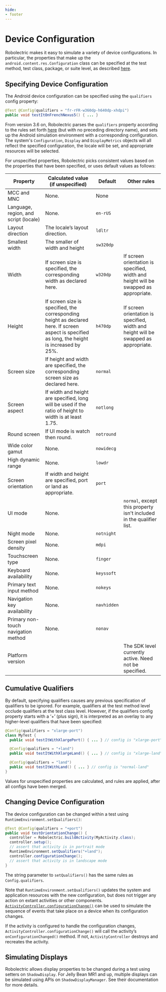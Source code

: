 ```yaml
---
hide:
- footer
---
```


# Device Configuration

Robolectric makes it easy to simulate a variety of device configurations. In particular, the properties that make up the `android.content.res.Configuration` class can be specified at the test method, test class, package, or suite level, as described [here](configuring.md).

## Specifying Device Configuration
The Android device configuration can be specified using the `qualifiers` config property:

```java
@Test @Config(qualifiers = "fr-rFR-w360dp-h640dp-xhdpi")
public void testItOnFrenchNexus5() { ... }
```

From version 3.6 on, Robolectric parses the `qualifiers` property according to the rules set forth [here](https://developer.android.com/guide/topics/resources/providing-resources.html#QualifierRules) (but with no preceding directory name), and sets up the Android simulation environment with a corresponding configuration. The system's `Configuration`, `Display` and `DisplayMetrics` objects will all reflect the specified configuration, the locale will be set, and appropriate resources will be selected.

For unspecified properties, Robolectric picks consistent values based on the properties that have been specified, or uses default values as follows:

| Property         | Calculated value (if unspecified) | Default | Other rules |
|-----|-----|-----|-----|
| MCC and MNC      | None. | None | |
| Language, region, and script (locale) | None. | `en-rUS` | |
| Layout direction | The locale’s layout direction. | `ldltr` | |
| Smallest width   | The smaller of width and height | `sw320dp` | |
| Width            | If screen size is specified, the corresponding width as declared here. | `w320dp` | If screen orientation is specified, width and height will be swapped as appropriate. |
| Height           | If screen size is specified, the corresponding height as declared here. If screen aspect is specified as long, the height is increased by 25%. | `h470dp` | If screen orientation is specified, width and height will be swapped as appropriate. |
| Screen size      | If height and width are specified, the corresponding screen size as declared here. | `normal` | |
| Screen aspect    | If width and height are specified, long will be used if the ratio of height to width is at least 1.75. | `notlong` | |
| Round screen     | If UI mode is watch then round. | `notround` | |
| Wide color gamut | None. | `nowidecg` | |
| High dynamic range | None. | `lowdr` | |
| Screen orientation | If width and height are specified, port or land as appropriate. | `port` | |
| UI mode          | None. | | `normal`, except this property isn't included in the qualifier list. |
| Night mode       | None. | `notnight` | |
| Screen pixel density | None. | `mdpi` | |
| Touchscreen type | None. | `finger` | |
| Keyboard availability | None. | `keyssoft` | |
| Primary text input method | None. | `nokeys` | |
| Navigation key availability | None. | `navhidden` | |
| Primary non-touch navigation method | None. | `nonav` | |
| Platform version | | | The SDK level currently active. Need not be specified. |

## Cumulative Qualifiers

By default, specifying qualifiers causes any previous specification of qualifiers to be ignored. For example, qualifiers at the test method level occlude qualifiers at the test class level. However, if the qualifiers config property starts with a ‘+’ (plus sign), it is interpreted as an overlay to any higher-level qualifiers that have been specified:

```java
@Config(qualifiers = "xlarge-port")
class MyTest {
  public void testItWithXlargePort() { ... } // config is "xlarge-port"

  @Config(qualifiers = "+land")
  public void testItWithXlargeLand() { ... } // config is "xlarge-land"

  @Config(qualifiers = "land")
  public void testItWithLand() { ... } // config is "normal-land"
}
```

Values for unspecified properties are calculated, and rules are applied, after all configs have been merged.

## Changing Device Configuration
The device configuration can be changed within a test using `RuntimeEnvironment.setQualifiers()`:

```java
@Test @Config(qualifiers = "+port")
public void testOrientationChange() {
  controller = Robolectric.buildActivity(MyActivity.class);
  controller.setup();
  // assert that activity is in portrait mode
  RuntimeEnvironment.setQualifiers("+land");
  controller.configurationChange();
  // assert that activity is in landscape mode
}
```

The string parameter to `setQualifiers()` has the same rules as `Config.qualifiers`.

Note that `RuntimeEnvironment.setQualifiers()` updates the system and application resources with the new configuration, but does not trigger any action on extant activities or other components. [`ActivityController.configurationChange()`](javadoc/latest/org/robolectric/android/controller/ActivityController.html#configurationChange-android.content.res.Configuration-) can be used to simulate the sequence of events that take place on a device when its configuration changes.

If the activity is configured to handle the configuration changes, `ActivityController.configurationChange()` will call the activity’s `onConfigurationChanged()` method. If not, `ActivityController` destroys and recreates the activity.

## Simulating Displays

Robolectric allows display properties to be changed during a test using setters on `ShadowDisplay`. For Jelly Bean MR1 and up, multiple displays can be simulated using APIs on `ShadowDisplayManager`. See their documentation for more details.

